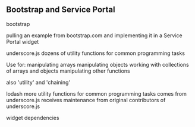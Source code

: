 ## Bootstrap and Service Portal

bootstrap

pulling an example from bootstrap.com and implementing it in a Service Portal widget


underscore.js
dozens of utility functions for common programming tasks

Use for:
manipulating arrays
manipulating objects
working with collections of arrays and objects
manipulating other functions

also 'utility' and 'chaining'


lodash
more utility functions for common programming tasks
comes from underscore.js
receives maintenance from original contributors of underscore.js


widget dependencies


